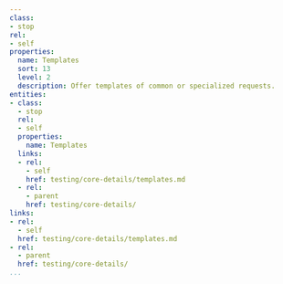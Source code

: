 ```yaml
---
class:
- stop
rel:
- self
properties:
  name: Templates
  sort: 13
  level: 2
  description: Offer templates of common or specialized requests.
entities:
- class:
  - stop
  rel:
  - self
  properties:
    name: Templates
  links:
  - rel:
    - self
    href: testing/core-details/templates.md
  - rel:
    - parent
    href: testing/core-details/
links:
- rel:
  - self
  href: testing/core-details/templates.md
- rel:
  - parent
  href: testing/core-details/
...
```

